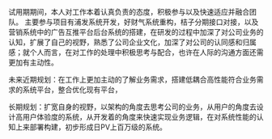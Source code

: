 试用期期间，本人对工作本着认真负责的态度，积极参与以及快速适应并融合团队。
主要参与项目有浦发系统开发，好财气系统重构，桔子分期接口对接，以及营销系统中的广告互推平台后台系统的搭建，在研发的过程中加深了对公司业务的认知，扩展了自己的视野，熟悉了公司企业文化，加深了对公司的认同感和归属感；就个人而言，在对工作的处理中积极思考与配合，也许在人际的沟通方面还需更加有主动性。

未来近期规划：在工作上更加主动的了解业务需求，搭建低耦合高性能符合业务需求的系统平台，整合优化现有平台，

长期规划：扩宽自身的视野，以架构的角度去思考公司的业务，从用户的角度去设计高用户体验度的系统，从开发着的角度来快速实现业务逻辑，在对系统性能的认知上来部署构建，初步形成日PV上百万级的系统。
